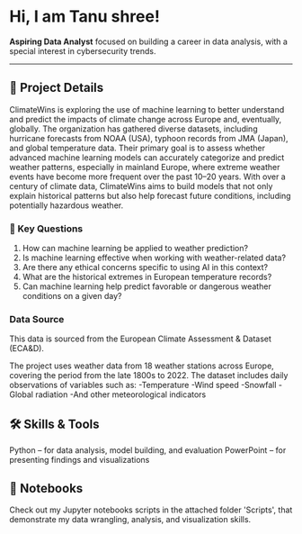# Hi, I am Tanu shree!

 **Aspiring Data Analyst** focused on building a career in data analysis, with a special interest in cybersecurity trends.

---

## 🚀 Project Details
ClimateWins is exploring the use of machine learning to better understand and predict the impacts of climate change across Europe and, eventually, globally. The organization has gathered diverse datasets, including hurricane forecasts from NOAA (USA), typhoon records from JMA (Japan), and global temperature data.
Their primary goal is to assess whether advanced machine learning models can accurately categorize and predict weather patterns, especially in mainland Europe, where extreme weather events have become more frequent over the past 10–20 years. With over a century of climate data, ClimateWins aims to build models that not only explain historical patterns but also help forecast future conditions, including potentially hazardous weather.

### 🔎 Key Questions
1. How can machine learning be applied to weather prediction?
2. Is machine learning effective when working with weather-related data?
3. Are there any ethical concerns specific to using AI in this context?
4. What are the historical extremes in European temperature records?
5. Can machine learning help predict favorable or dangerous weather conditions on a given day?

### Data Source
This data is sourced from the European Climate Assessment & Dataset (ECA&D).

The project uses weather data from 18 weather stations across Europe, covering the period from the late 1800s to 2022. The dataset includes daily observations of variables such as:
-Temperature
-Wind speed
-Snowfall
-Global radiation
-And other meteorological indicators

## 🛠️ Skills & Tools
Python – for data analysis, model building, and evaluation
PowerPoint – for presenting findings and visualizations

## 📒 Notebooks

Check out my Jupyter notebooks scripts in the attached folder 'Scripts', that demonstrate my data wrangling, analysis, and visualization skills. 
